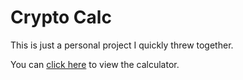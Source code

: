 # Crypto Calc

This is just a personal project I quickly threw together.

You can [click here](https://cyberpunkcodes.github.io/crypto-calc/public/index.html) to view the calculator.
